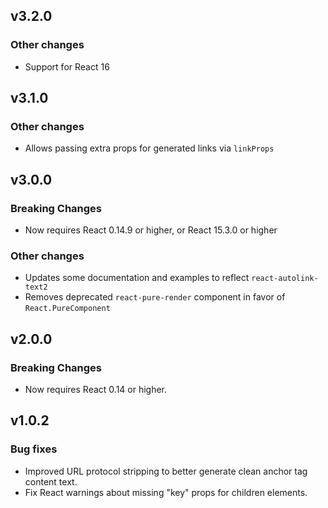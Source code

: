 v3.2.0
------
### Other changes
- Support for React 16

v3.1.0
------
### Other changes
- Allows passing extra props for generated links via `linkProps`

v3.0.0
------
### Breaking Changes
- Now requires React 0.14.9 or higher, or React 15.3.0 or higher

### Other changes
- Updates some documentation and examples to reflect `react-autolink-text2`
- Removes deprecated `react-pure-render` component in favor of `React.PureComponent`

v2.0.0
------
### Breaking Changes
- Now requires React 0.14 or higher.

v1.0.2
------
### Bug fixes
- Improved URL protocol stripping to better generate clean anchor tag content text.
- Fix React warnings about missing "key" props for children elements.
